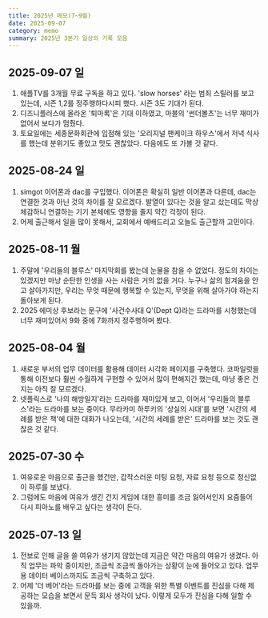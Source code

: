 ```yaml
---
title: 2025년 메모(7~9월)
date: 2025-09-07
category: memo
summary: 2025년 3분기 일상의 기록 모음
---
```


## 2025-09-07 일

1. 애플TV를 3개월 무료 구독을 하고 있다. 'slow horses' 라는 범죄 스릴러를 보고 있는데, 시즌 1,2를 정주행하다시피 했다. 시즌 3도 기대가 된다.
2. 디즈니플러스에 올라온 '퇴마록'은 기대 이하였고, 마블의 '썬더볼츠'는 너무 재미가 없어서 보다가 멈췄다.
3. 토요일에는 세종문화회관에 입점해 있는 '오리지널 팬케이크 하우스'에서 저녁 식사를 했는데 분위기도 좋았고 맛도 괜찮았다. 다음에도 또 가볼 것 같다.     

## 2025-08-24 일

1. simgot 이어폰과 dac를 구입했다. 이어폰은 확실히 일반 이어폰과 다른데, dac는 연결한 것과 아닌 것의 차이를 잘 모르겠다. 발열이 있다는 것을 알고 샀는데도 막상 체감하니 연결하는 기기 본체에도 영향을 줄지 약간 걱정이 된다.
2. 어제 출근해서 일을 많이 못해서, 교회에서 예배드리고 오늘도 출근할까 고민이다. 

## 2025-08-11 월

1. 주말에 '우리들의 블루스' 마지막회를 봤는데 눈물을 참을 수 없었다. 정도의 차이는 있겠지만 마냥 순탄한 인생을 사는 사람은 거의 없을 거다. 누구나 삶의 힘겨움을 안고 살아가지만, 우리는 무엇 때문에 행복할 수 있는지, 무엇을 위해 살아가야 하는지 돌아보게 된다.
2. 2025 에미상 후보라는 문구에 '사건수사대 Q'(Dept Q)라는 드라마를 시청했는데 너무 재미있어서 9화 중에 7화까지 정주행하며 봤다.

## 2025-08-04 월

1. 새로운 부서의 업무 데이터를 활용해 데이터 시각화 페이지를 구축했다. 코파일럿을 통해 이전보다 훨씬 수월하게 구현할 수 있어서 많이 편해지긴 했는데, 마냥 좋은 건지는 아직 잘 모르겠다.
2. 넷플릭스로 '나의 해방일지'라는 드라마를 재미있게 보고, 이어서 '우리들의 블루스'라는 드라마를 보는 중이다. 무라카미 하루키의 '상실의 시대'를 보면 '시간의 세례를 받은 책'에 대한 대화가 나오는데, '시간의 세례를 받은' 드라마를 보는 것도 괜찮은 것 같다. 

## 2025-07-30 수

1. 여유로운 마음으로 출근을 했건만, 갑작스러운 미팅 요청, 자료 요청 등으로 정신없이 하루를 보냈다.
2. 그럼에도 마음에 여유가 생긴 건지 게임에 대한 흥미를 조금 잃어서인지 요즘들어 다시 피아노를 배우고 싶다는 생각이 든다.

## 2025-07-13 일

1. 전보로 인해 글을 쓸 여유가 생기지 않았는데 지금은 약간 마음의 여유가 생겼다. 아직 업무는 파악 중이지만, 조금씩 조금씩 돌아가는 상황이 눈에 들어오고 있다. 업무용 데이터 베이스까지도 조금씩 구축하고 있다.
2. 어제 '더 베어'라는 드라마를 보는 중에 고객을 위한 특별 이벤트를 진심을 다해 제공하는 모습을 보면서 문득 회사 생각이 났다. 이렇게 모두가 진심을 다해 일할 수 있을까.
